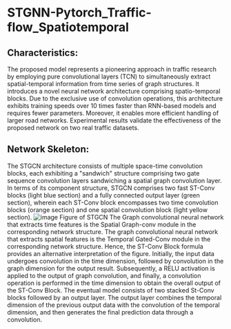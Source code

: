 # STGNN-Pytorch_Traffic-flow_Spatiotemporal
## Characteristics:
The proposed model represents a pioneering approach in traffic research by employing pure convolutional layers (TCN) to simultaneously extract spatial-temporal information from time series of graph structures. It introduces a novel neural network architecture comprising spatio-temporal blocks. Due to the exclusive use of convolution operations, this architecture exhibits training speeds over 10 times faster than RNN-based models and requires fewer parameters. Moreover, it enables more efficient handling of larger road networks. Experimental results validate the effectiveness of the proposed network on two real traffic datasets.
## Network Skeleton:
The STGCN architecture consists of multiple space-time convolution blocks, each exhibiting a "sandwich" structure comprising two gate sequence convolution layers sandwiching a spatial graph convolution layer. In terms of its component structure, STGCN comprises two fast ST-Conv blocks (light blue section) and a fully connected output layer (green section), wherein each ST-Conv block encompasses two time convolution blocks (orange section) and one spatial convolution block (light yellow section).
![image](https://github.com/imaCollin/STGNN-Pytorch_Traffic-flow_Spatiotemporal/assets/127849702/899eae87-d367-42e6-a53a-0d9f54165a5e)
Figure of STGCN
The Graph convolutional neural network that extracts time features is the Spatial Graph-conv module in the corresponding network structure. The graph convolutional neural network that extracts spatial features is the Temporal Gated-Conv module in the corresponding network structure. Hence, the ST-Conv Block formula provides an alternative interpretation of the figure. Initially, the input data undergoes convolution in the time dimension, followed by convolution in the graph dimension for the output result. Subsequently, a RELU activation is applied to the output of graph convolution, and finally, a convolution operation is performed in the time dimension to obtain the overall output of the ST-Conv Block.
The eventual model consists of two stacked St-Conv blocks followed by an output layer. The output layer combines the temporal dimension of the previous output data with the convolution of the temporal dimension, and then generates the final prediction data through a convolution.
